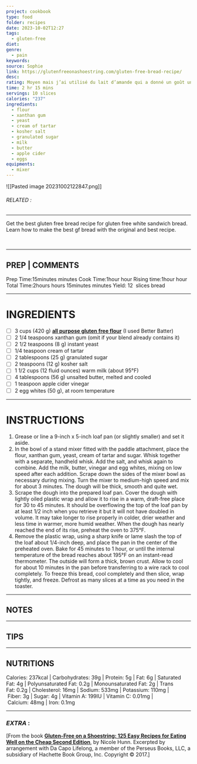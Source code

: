 ```yaml
---
project: cookbook
type: food
folder: recipes
date: 2023-10-02T12:27
tags:
  - gluten-free
diet: 
genre:
  - pain
keywords: 
source: Sophie
link: https://glutenfreeonashoestring.com/gluten-free-bread-recipe/
desc: 
rating: Moyen mais j’ai utilisé du lait d’amande qui a donné un goût un peu bizarre et dure comme une brique le lendemain
time: 2 hr 15 mins
servings: 10 slices
calories: "237"
ingredients:
  - flour
  - xanthan gum
  - yeast
  - cream of tartar
  - kosher salt
  - granulated sugar
  - milk
  - butter
  - apple cider
  - eggs
equipments:
  - mixer
---
```


![[Pasted image 20231002122847.png]]
###### *RELATED* : 
---
Get the best gluten free bread recipe for gluten free white sandwich bread. Learn how to make the best gf bread with the original and best recipe.

[  
](https://glutenfreeonashoestring.com/gluten-free-bread-recipe/#recipe)

---
## PREP | COMMENTS

Prep Time:15minutes minutes
Cook Time:1hour hour
Rising time:1hour hour
Total Time:2hours hours 15minutes minutes
Yield: 12  slices bread

---
# INGREDIENTS

- [ ] 3 cups (420 g) **[all purpose gluten free flour](https://glutenfreeonashoestring.com/all-purpose-gluten-free-flour-recipes/)** (I used Better Batter)
- [ ] 2 1/4 teaspoons xanthan gum (omit if your blend already contains it)
- [ ] 2 1/2 teaspoons (8 g) instant yeast
- [ ] 1/4 teaspoon cream of tartar
- [ ] 2 tablespoons (25 g) granulated sugar
- [ ] 2 teaspoons (12 g) kosher salt
- [ ] 1 1/2 cups (12 fluid ounces) warm milk (about 95°F)
- [ ] 4 tablespoons (56 g) unsalted butter, melted and cooled
- [ ] 1 teaspoon apple cider vinegar
- [ ] 2 egg whites (50 g), at room temperature

---
# INSTRUCTIONS

1. Grease or line a 9-inch x 5-inch loaf pan (or slightly smaller) and set it aside.
2. In the bowl of a stand mixer fitted with the paddle attachment, place the flour, xanthan gum, yeast, cream of tartar and sugar. Whisk together with a separate, handheld whisk. Add the salt, and whisk again to combine. Add the milk, butter, vinegar and egg whites, mixing on low speed after each addition. Scrape down the sides of the mixer bowl as necessary during mixing. Turn the mixer to medium-high speed and mix for about 3 minutes. The dough will be thick, smooth and quite wet.
3. Scrape the dough into the prepared loaf pan. Cover the dough with lightly oiled plastic wrap and allow it to rise in a warm, draft-free place for 30 to 45 minutes. It should be overflowing the top of the loaf pan by at least 1/2 inch when you retrieve it but it will not have doubled in volume. It may take longer to rise properly in colder, drier weather and less time in warmer, more humid weather. When the dough has nearly reached the end of its rise, preheat the oven to 375°F.
4. Remove the plastic wrap, using a sharp knife or lame slash the top of the loaf about 1/4-inch deep, and place the pan in the center of the preheated oven. Bake for 45 minutes to 1 hour, or until the internal temperature of the bread reaches about 195°F on an instant-read thermometer. The outside will form a thick, brown crust. Allow to cool for about 10 minutes in the pan before transferring to a wire rack to cool completely. To freeze this bread, cool completely and then slice, wrap tightly, and freeze. Defrost as many slices at a time as you need in the toaster.

---
## NOTES



---
## TIPS



---
## NUTRITIONS

Calories: 237kcal | Carbohydrates: 39g | Protein: 5g | Fat: 6g | Saturated Fat: 4g | Polyunsaturated Fat: 0.2g | Monounsaturated Fat: 2g | Trans Fat: 0.2g | Cholesterol: 16mg | Sodium: 533mg | Potassium: 110mg | Fiber: 3g | Sugar: 4g | Vitamin A: 199IU | Vitamin C: 0.01mg | Calcium: 48mg | Iron: 0.1mg

---
### *EXTRA* :

[From the book **[Gluten-Free on a Shoestring: 125 Easy Recipes for Eating Well on the Cheap Second Edition](http://amzn.to/2xtvcgn)**, by Nicole Hunn. Excerpted by arrangement with Da Capo Lifelong, a member of the Perseus Books, LLC, a subsidiary of Hachette Book Group, Inc. Copyright © 2017.]

